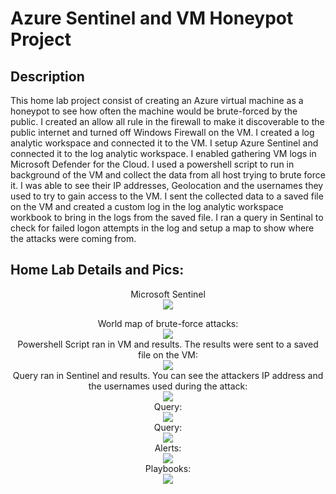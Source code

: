 <h1>Azure Sentinel and VM Honeypot Project</h1>

 

<h2>Description</h2>
This home lab project consist of creating an Azure virtual machine as a honeypot to see how often the machine would be brute-forced by the public. I created an allow all rule in the firewall to make it discoverable to the public internet and turned off Windows Firewall on the VM. I created a log analytic workspace and connected it to the VM. I setup Azure Sentinel and connected it to the log analytic workspace. I enabled gathering VM logs in Microsoft Defender for the Cloud. I used a powershell script to run in background of the VM and collect the data from all host trying to brute force it. I was able to see their IP addresses, Geolocation and the usernames they used to try to gain access to the VM. I sent the collected data to a saved file on the VM and created a custom log in the log analytic workspace workbook to bring in the logs from the saved file. I ran a query in Sentinal to check for failed logon attempts in the log and setup a map to show where the attacks were coming from.
<br />



<h2>Home Lab Details and Pics:</h2>

<p align="center">
Microsoft Sentinel <br/>
<img src="https://i.imgur.com/pVuS4gC.png"
<br />
<br />
<p align="center">
World map of brute-force attacks: <br/>
<img src=
<br />
<br />
Powershell Script ran in VM and results. The results were sent to a saved file on the VM: <br/>
<img src=
<br />
<br />
Query ran in Sentinel and results. You can see the attackers IP address and the usernames used during the attack:  <br/>
<img src=
<br />
<br />
Query: <br/>
<img src=
<br />
<br />
Query:  <br/>
<img src=
<br />
<br />
Alerts:  <br/>
<img src=
<br />
<br />
Playbooks:  <br/>
<img src=
<br />
<br />

<!--
 ```diff
- text in red
+ text in green
! text in orange
# text in gray
@@ text in purple (and bold)@@
```
--!>
